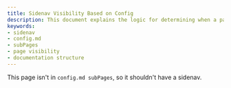 ```yaml
---
title: Sidenav Visibility Based on Config
description: This document explains the logic for determining when a page should display a sidenav by referencing its presence in the `config.md subPages` configuration.
keywords:
- sidenav
- config.md
- subPages
- page visibility
- documentation structure
---
```


This page isn't in `config.md subPages`, so it shouldn't have a sidenav.